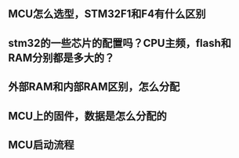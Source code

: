 ## MCU怎么选型，STM32F1和F4有什么区别



## stm32的一些芯片的配置吗？CPU主频，flash和RAM分别都是多大的？



## 外部RAM和内部RAM区别，怎么分配



## MCU上的固件，数据是怎么分配的



## MCU启动流程

